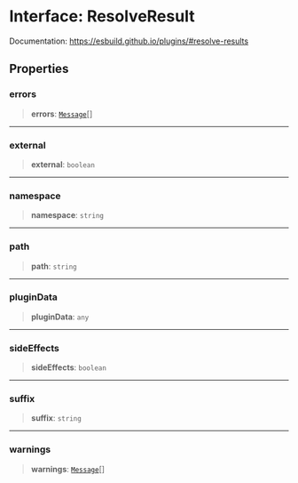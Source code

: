 # Interface: ResolveResult

Documentation: https://esbuild.github.io/plugins/#resolve-results

## Properties

### errors

> **errors**: [`Message`](Message.md)[]

***

### external

> **external**: `boolean`

***

### namespace

> **namespace**: `string`

***

### path

> **path**: `string`

***

### pluginData

> **pluginData**: `any`

***

### sideEffects

> **sideEffects**: `boolean`

***

### suffix

> **suffix**: `string`

***

### warnings

> **warnings**: [`Message`](Message.md)[]
